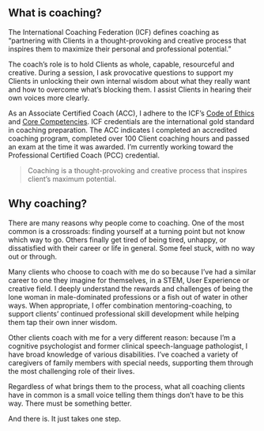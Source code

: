 ## What is coaching?

The International Coaching Federation (ICF) defines coaching as “partnering with Clients in a thought-provoking and creative process that inspires them to maximize their personal and professional potential.”

The coach’s role is to hold Clients as whole, capable, resourceful and creative. During a session, I ask provocative questions to support my Clients in unlocking their own internal wisdom about what they really want and how to overcome what’s blocking them. I assist Clients in hearing their own voices more clearly.

As an Associate Certified Coach (ACC), I adhere to the ICF’s [Code of Ethics](https://coachfederation.org/code-of-ethics) and [Core Competencies](https://coachfederation.org/core-competencies). ICF credentials are the international gold standard in coaching preparation. The ACC indicates I completed an accredited coaching program, completed over 100 Client coaching hours and passed an exam at the time it was awarded. I’m currently working toward the Professional Certified Coach (PCC) credential.

> Coaching is a thought-provoking and creative process that inspires client’s maximum potential.

## Why coaching?

There are many reasons why people come to coaching. One of the most common is a crossroads: finding yourself at a turning point but not know which way to go. Others finally get tired of being tired, unhappy, or dissatisfied with their career or life in general. Some feel stuck, with no way out or through.

Many clients who choose to coach with me do so because I’ve had a similar career to one they imagine for themselves, in a STEM, User Experience or creative field. I deeply understand the rewards and challenges of being the lone woman in male-dominated professions or a fish out of water in other ways. When appropriate, I offer combination mentoring-coaching, to support clients’ continued professional skill development while helping them tap their own inner wisdom.

Other clients coach with me for a very different reason: because I’m a cognitive psychologist and former clinical speech-language pathologist, I have broad knowledge of various disabilities. I’ve coached a variety of caregivers of family members with special needs, supporting them through the most challenging role of their lives.

Regardless of what brings them to the process, what all coaching clients have in common is a small voice telling them things don’t have to be this way. There must be something better.

And there is. It just takes one step.